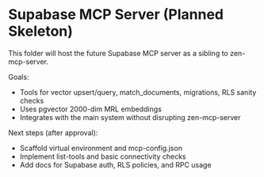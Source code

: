 # Supabase MCP Server (Planned Skeleton)

This folder will host the future Supabase MCP server as a sibling to zen-mcp-server.

Goals:
- Tools for vector upsert/query, match_documents, migrations, RLS sanity checks
- Uses pgvector 2000-dim MRL embeddings
- Integrates with the main system without disrupting zen-mcp-server

Next steps (after approval):
- Scaffold virtual environment and mcp-config.json
- Implement list-tools and basic connectivity checks
- Add docs for Supabase auth, RLS policies, and RPC usage

